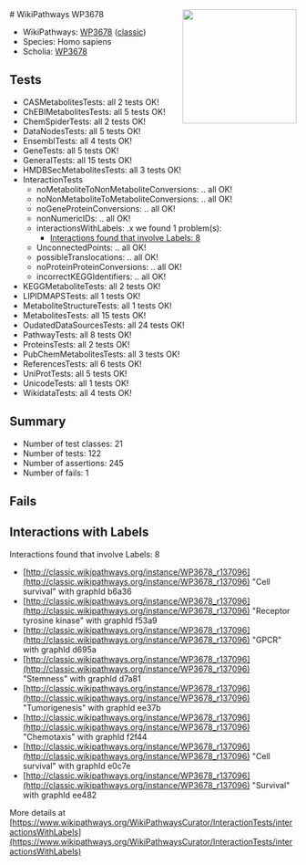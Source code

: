 <img style="float: right; width: 200px" src="https://upload.wikimedia.org/wikipedia/commons/thumb/8/83/Wplogo_with_text_500.png/640px-Wplogo_with_text_500.png" />
# WikiPathways WP3678

* WikiPathways: [WP3678](https://wikipathways.org/pathways/WP3678) ([classic](https://classic.wikipathways.org/instance/WP3678))
* Species: Homo sapiens
* Scholia: [WP3678](https://scholia.toolforge.org/wikipathways/WP3678)
## Tests
* CASMetabolitesTests: all 2 tests OK!
* ChEBIMetabolitesTests: all 5 tests OK!
* ChemSpiderTests: all 2 tests OK!
* DataNodesTests: all 5 tests OK!
* EnsemblTests: all 4 tests OK!
* GeneTests: all 5 tests OK!
* GeneralTests: all 15 tests OK!
* HMDBSecMetabolitesTests: all 3 tests OK!
* InteractionTests
    * noMetaboliteToNonMetaboliteConversions: .. all OK!
    * noNonMetaboliteToMetaboliteConversions: .. all OK!
    * noGeneProteinConversions: .. all OK!
    * nonNumericIDs: .. all OK!
    * interactionsWithLabels: .x we found 1 problem(s):
        * [Interactions found that involve Labels: 8](#630d267f)
    * UnconnectedPoints: .. all OK!
    * possibleTranslocations: .. all OK!
    * noProteinProteinConversions: .. all OK!
    * incorrectKEGGIdentifiers: .. all OK!
* KEGGMetaboliteTests: all 2 tests OK!
* LIPIDMAPSTests: all 1 tests OK!
* MetaboliteStructureTests: all 1 tests OK!
* MetabolitesTests: all 15 tests OK!
* OudatedDataSourcesTests: all 24 tests OK!
* PathwayTests: all 8 tests OK!
* ProteinsTests: all 2 tests OK!
* PubChemMetabolitesTests: all 3 tests OK!
* ReferencesTests: all 6 tests OK!
* UniProtTests: all 5 tests OK!
* UnicodeTests: all 1 tests OK!
* WikidataTests: all 4 tests OK!


## Summary

* Number of test classes: 21
* Number of tests: 122
* Number of assertions: 245
* Number of fails: 1

## Fails

<a name="630d267f" />

## Interactions with Labels

Interactions found that involve Labels: 8

* [http://classic.wikipathways.org/instance/WP3678_r137096](http://classic.wikipathways.org/instance/WP3678_r137096) "Cell survival" with graphId b6a36
* [http://classic.wikipathways.org/instance/WP3678_r137096](http://classic.wikipathways.org/instance/WP3678_r137096) "Receptor
tyrosine 
kinase" with graphId f53a9
* [http://classic.wikipathways.org/instance/WP3678_r137096](http://classic.wikipathways.org/instance/WP3678_r137096) "GPCR" with graphId d695a
* [http://classic.wikipathways.org/instance/WP3678_r137096](http://classic.wikipathways.org/instance/WP3678_r137096) "Stemness" with graphId d7a81
* [http://classic.wikipathways.org/instance/WP3678_r137096](http://classic.wikipathways.org/instance/WP3678_r137096) "Tumorigenesis" with graphId ee37b
* [http://classic.wikipathways.org/instance/WP3678_r137096](http://classic.wikipathways.org/instance/WP3678_r137096) "Chemotaxis" with graphId f2f44
* [http://classic.wikipathways.org/instance/WP3678_r137096](http://classic.wikipathways.org/instance/WP3678_r137096) "Cell survival" with graphId e0c7e
* [http://classic.wikipathways.org/instance/WP3678_r137096](http://classic.wikipathways.org/instance/WP3678_r137096) "Survival" with graphId ee482


More details at [https://www.wikipathways.org/WikiPathwaysCurator/InteractionTests/interactionsWithLabels](https://www.wikipathways.org/WikiPathwaysCurator/InteractionTests/interactionsWithLabels)

